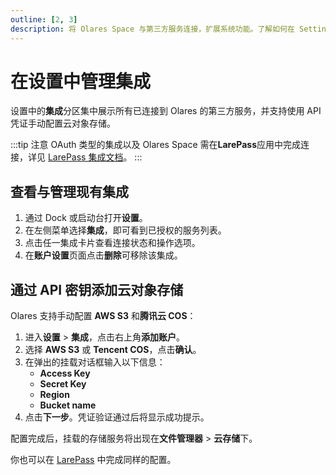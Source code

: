 ```yaml
---
outline: [2, 3]
description: 将 Olares Space 与第三方服务连接，扩展系统功能。了解如何在 Settings 中查看、授权及管理集成服务，实现数据的无缝同步。
---
```


# 在设置中管理集成

设置中的**集成**分区集中展示所有已连接到 Olares 的第三方服务，并支持使用 API 凭证手动配置云对象存储。

:::tip 注意
OAuth 类型的集成以及 Olares Space 需在**LarePass**应用中完成连接，详见 [LarePass 集成文档](../../larepass/integrations.md)。
:::
## 查看与管理现有集成

1. 通过 Dock 或启动台打开**设置**。  
2. 在左侧菜单选择**集成**，即可看到已授权的服务列表。  
3. 点击任一集成卡片查看连接状态和操作选项。  
4. 在**账户设置**页面点击**删除**可移除该集成。  

## 通过 API 密钥添加云对象存储

Olares 支持手动配置 **AWS S3** 和**腾讯云 COS**：

1. 进入**设置** > **集成**，点击右上角**添加账户**。  
2. 选择 **AWS S3** 或 **Tencent COS**，点击**确认**。  
3. 在弹出的挂载对话框输入以下信息：  
   - **Access Key**  
   - **Secret Key**  
   - **Region**  
   - **Bucket name**  
4. 点击**下一步**。凭证验证通过后将显示成功提示。

配置完成后，挂载的存储服务将出现在**文件管理器** > **云存储**下。

你也可以在 [LarePass](../../larepass/integrations.md#通过-api-密钥添加云盘) 中完成同样的配置。
